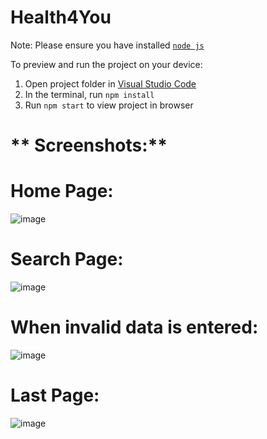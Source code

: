 
  # Health4You

  Note: Please ensure you have installed <code><a href="https://nodejs.org/en/download/">node js</a></code>

  To preview and run the project on your device:
  1) Open project folder in <a href="https://code.visualstudio.com/download">Visual Studio Code</a>
  2) In the terminal, run `npm install`
  3) Run `npm start` to view project in browser
  
  # ** Screenshots:**
 # Home Page:
 ![image](https://user-images.githubusercontent.com/91557906/224235812-6759d31a-7ec9-4f4f-82d6-655d89d1aaef.png)

# Search Page:
![image](https://user-images.githubusercontent.com/91557906/224235968-2a4385e9-7c9d-47f5-9d90-1ab05170812b.png)

# When invalid data is entered:
![image](https://user-images.githubusercontent.com/91557906/224236120-30ed7cdf-a37c-4bb6-912a-674da733f4d1.png)

# Last Page:
![image](https://user-images.githubusercontent.com/91557906/224236288-cb9f91d1-d8ef-4ad1-97c9-59d81092e346.png)

  
